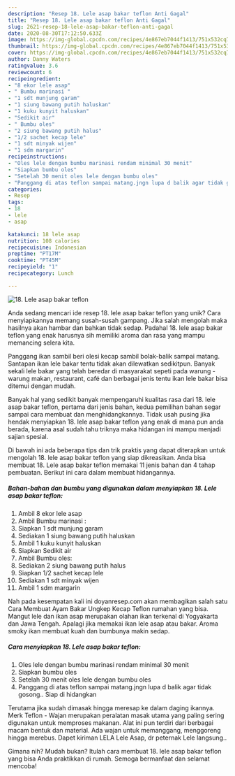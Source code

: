 ```yaml
---
description: "Resep 18. Lele asap bakar teflon Anti Gagal"
title: "Resep 18. Lele asap bakar teflon Anti Gagal"
slug: 2621-resep-18-lele-asap-bakar-teflon-anti-gagal
date: 2020-08-30T17:12:50.633Z
image: https://img-global.cpcdn.com/recipes/4e867eb7044f1413/751x532cq70/18-lele-asap-bakar-teflon-foto-resep-utama.jpg
thumbnail: https://img-global.cpcdn.com/recipes/4e867eb7044f1413/751x532cq70/18-lele-asap-bakar-teflon-foto-resep-utama.jpg
cover: https://img-global.cpcdn.com/recipes/4e867eb7044f1413/751x532cq70/18-lele-asap-bakar-teflon-foto-resep-utama.jpg
author: Danny Waters
ratingvalue: 3.6
reviewcount: 6
recipeingredient:
- "8 ekor lele asap"
- " Bumbu marinasi "
- "1 sdt munjung garam"
- "1 siung bawang putih haluskan"
- "1 kuku kunyit haluskan"
- "Sedikit air"
- " Bumbu oles"
- "2 siung bawang putih halus"
- "1/2 sachet kecap lele"
- "1 sdt minyak wijen"
- "1 sdm margarin"
recipeinstructions:
- "Oles lele dengan bumbu marinasi rendam minimal 30 menit"
- "Siapkan bumbu oles"
- "Setelah 30 menit oles lele dengan bumbu oles"
- "Panggang di atas teflon sampai matang.jngn lupa d balik agar tidak gosong.. Siap di hidangkan"
categories:
- Resep
tags:
- 18
- lele
- asap

katakunci: 18 lele asap 
nutrition: 108 calories
recipecuisine: Indonesian
preptime: "PT17M"
cooktime: "PT45M"
recipeyield: "1"
recipecategory: Lunch

---
```



![18. Lele asap bakar teflon](https://img-global.cpcdn.com/recipes/4e867eb7044f1413/751x532cq70/18-lele-asap-bakar-teflon-foto-resep-utama.jpg)

Anda sedang mencari ide resep 18. lele asap bakar teflon yang unik? Cara menyiapkannya memang susah-susah gampang. Jika salah mengolah maka hasilnya akan hambar dan bahkan tidak sedap. Padahal 18. lele asap bakar teflon yang enak harusnya sih memiliki aroma dan rasa yang mampu memancing selera kita.

Panggang ikan sambil beri olesi kecap sambil bolak-balik sampai matang. Santapan ikan lele bakar tentu tidak akan dilewatkan sedikitpun. Banyak sekali lele bakar yang telah beredar di masyarakat sepeti pada warung - warung makan, restaurant, café dan berbagai jenis tentu ikan lele bakar bisa ditemui dengan mudah.

Banyak hal yang sedikit banyak mempengaruhi kualitas rasa dari 18. lele asap bakar teflon, pertama dari jenis bahan, kedua pemilihan bahan segar sampai cara membuat dan menghidangkannya. Tidak usah pusing jika hendak menyiapkan 18. lele asap bakar teflon yang enak di mana pun anda berada, karena asal sudah tahu triknya maka hidangan ini mampu menjadi sajian spesial.


Di bawah ini ada beberapa tips dan trik praktis yang dapat diterapkan untuk mengolah 18. lele asap bakar teflon yang siap dikreasikan. Anda bisa membuat 18. Lele asap bakar teflon memakai 11 jenis bahan dan 4 tahap pembuatan. Berikut ini cara dalam membuat hidangannya.

<!--inarticleads1-->

##### Bahan-bahan dan bumbu yang digunakan dalam menyiapkan 18. Lele asap bakar teflon:

1. Ambil 8 ekor lele asap
1. Ambil  Bumbu marinasi :
1. Siapkan 1 sdt munjung garam
1. Sediakan 1 siung bawang putih haluskan
1. Ambil 1 kuku kunyit haluskan
1. Siapkan Sedikit air
1. Ambil  Bumbu oles:
1. Sediakan 2 siung bawang putih halus
1. Siapkan 1/2 sachet kecap lele
1. Sediakan 1 sdt minyak wijen
1. Ambil 1 sdm margarin


Nah pada kesempatan kali ini doyanresep.com akan membagikan salah satu Cara Membuat Ayam Bakar Ungkep Kecap Teflon rumahan yang bisa. Mangut lele dan ikan asap merupakan olahan ikan terkenal di Yogyakarta dan Jawa Tengah. Apalagi jika memakai ikan lele asap atau bakar. Aroma smoky ikan membuat kuah dan bumbunya makin sedap. 

<!--inarticleads2-->

##### Cara menyiapkan 18. Lele asap bakar teflon:

1. Oles lele dengan bumbu marinasi rendam minimal 30 menit
1. Siapkan bumbu oles
1. Setelah 30 menit oles lele dengan bumbu oles
1. Panggang di atas teflon sampai matang.jngn lupa d balik agar tidak gosong.. Siap di hidangkan


Terutama jika sudah dimasak hingga meresap ke dalam daging ikannya. Merk Teflon - Wajan merupakan peralatan masak utama yang paling sering digunakan untuk memproses makanan. Alat ini pun terdiri dari berbagai macam bentuk dan material. Ada wajan untuk memanggang, menggoreng hingga merebus. Dapet kiriman LELA Lele Asap, dr peternak Lele langsung.. 

Gimana nih? Mudah bukan? Itulah cara membuat 18. lele asap bakar teflon yang bisa Anda praktikkan di rumah. Semoga bermanfaat dan selamat mencoba!
